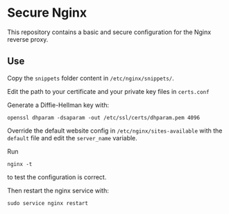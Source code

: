 # Secure Nginx

This repository contains a basic and secure configuration for the Nginx reverse proxy.

## Use

Copy the `snippets` folder content in `/etc/nginx/snippets/`.

Edit the path to your certificate and your private key files in `certs.conf`

Generate a Diffie-Hellman key with:
```shell
openssl dhparam -dsaparam -out /etc/ssl/certs/dhparam.pem 4096
```

Override the default website config in `/etc/nginx/sites-available` with the `default` file and edit the `server_name` variable.

Run 
```shell
nginx -t
```
to test the configuration is correct.

Then restart the nginx service with: 
```shell
sudo service nginx restart
```